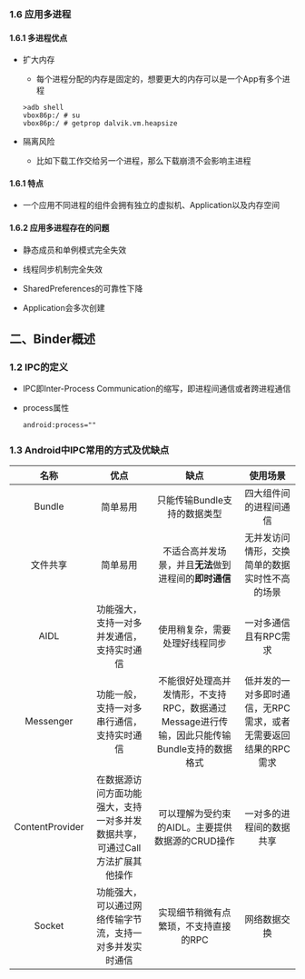 



### 1.6 应用多进程

#### 1.6.1 多进程优点

* 扩大内存

  * 每个进程分配的内存是固定的，想要更大的内存可以是一个App有多个进程

  ```shell
  >adb shell
  vbox86p:/ # su
  vbox86p:/ # getprop dalvik.vm.heapsize
  ```

* 隔离风险

  * 比如下载工作交给另一个进程，那么下载崩溃不会影响主进程

#### 1.6.1 特点

* 一个应用不同进程的组件会拥有独立的虚拟机、Application以及内存空间

#### 1.6.2 应用多进程存在的问题

* 静态成员和单例模式完全失效

* 线程同步机制完全失效

* SharedPreferences的可靠性下降

* Application会多次创建

## 二、Binder概述

### 1.2 IPC的定义

* IPC即Inter-Process Communication的缩写，即进程间通信或者跨进程通信

* process属性

  ```xml
  android:process=""
  ```

### 

### 1.3 Android中IPC常用的方式及优缺点

|      名称       |                             优点                             |                             缺点                             |                           使用场景                           |
| :-------------: | :----------------------------------------------------------: | :----------------------------------------------------------: | :----------------------------------------------------------: |
|     Bundle      |                           简单易用                           |                 只能传输Bundle支持的数据类型                 |                    四大组件间的进程间通信                    |
|    文件共享     |                           简单易用                           |    不适合高并发场景，并且**无法**做到进程间的**即时通信**    |        无并发访问情形，交换简单的数据实时性不高的场景        |
|      AIDL       |          功能强大，支持一对多并发通信，支持实时通信          |                使用稍复杂，需要处理好线程同步                |                    一对多通信且有RPC需求                     |
|    Messenger    |          功能一般，支持一对多串行通信，支持实时通信          | 不能很好处理高并发情形，不支持RPC，数据通过Message进行传输，因此只能传输Bundle支持的数据格式 | 低并发的一对多即时通信，无RPC需求，或者无需要返回结果的RPC需求 |
| ContentProvider | 在数据源访问方面功能强大，支持一对多并发数据共享，可通过Call方法扩展其他操作 |       可以理解为受约束的AIDL。主要提供数据源的CRUD操作       |                   一对多的进程间的数据共享                   |
|     Socket      |   功能强大，可以通过网络传输字节流，支持一对多并发实时通信   |            实现细节稍微有点繁琐，不支持直接的RPC             |                         网络数据交换                         |

### 